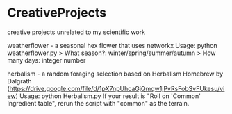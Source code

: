 # CreativeProjects
creative projects unrelated to my scientific work


weatherflower - a seasonal hex flower that uses networkx
Usage: python weatherflower.py > What season?: winter/spring/summer/autumn > How many days: integer number

herbalism -  a random foraging selection based on Herbalism Homebrew by Dalgrath (https://drive.google.com/file/d/1pX7npUhcaGjQmqw1jPvRsFobSvFUkesu/view)
Usage: python Herbalism.py
If your result is "Roll on 'Common' Ingredient table", rerun the script with "common" as the terrain.
